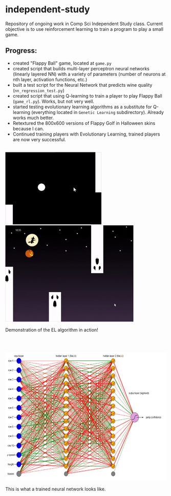 # independent-study

Repository of ongoing work in Comp Sci Independent Study class. Current objective is to use reinforcement learning to train a program to play a small game.

## Progress:
- created "Flappy Ball" game, located at `game.py`
- created script that builds multi-layer perceptron neural networks (linearly layered NN) with a variety of parameters (number of neurons at nth layer, activation functions, etc.)
- built a test script for the Neural Network that predicts wine quality (`nn_regression_test.py`)
- created script that using Q-learning to train a player to play Flappy Ball (`game_rl.py`). Works, but not very well.
- started testing evolutionary learning algorithms as a substitute for Q-learning (everything located in `Genetic Learning` subdirectory). Already works much better.
- Retextured the 800x600 versions of Flappy Golf in Halloween skins because I can.
- Continued training players with Evolutionary Learning, trained players are now very successful.

<br/>

<img src="https://github.com/owalker10/independent-study/blob/master/Genetic%20Learning/EL%20Gif.gif" width="300" height="225" />

<br/>

<img src="https://github.com/owalker10/independent-study/blob/master/Genetic%20Learning/EL%20Gif%20Spooky.gif" width="400" height="300" />

Demonstration of the EL algorithm in action!

<br/><br/>

<img src="https://github.com/owalker10/independent-study/blob/master/Genetic%20Learning/nn brain.png" width="600" height="400" />


This is what a trained neural network looks like.
